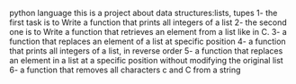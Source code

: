 python language
this is a project about data structures:lists, tupes
1- the first task is to Write a function that prints all integers of a list
2- the second one is to Write a function that retrieves an element from a list like in C.
3- a function that replaces an element of a list at specific position
4- a function that prints all integers of a list, in reverse order
5- a function that replaces an element in a list at a specific position without modifying the original list
6- a function that removes all characters c and C from a string 
